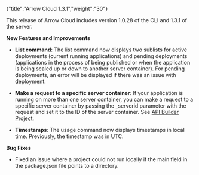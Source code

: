 {"title":"Arrow Cloud 1.3.1","weight":"30"}

This release of Arrow Cloud includes version 1.0.28 of the CLI and 1.3.1 of the server.

**New Features and Improvements**

* **List command**: The list command now displays two sublists for active deployments (current running applications) and pending deployments (applications in the process of being published or when the application is being scaled up or down to another server container). For pending deployments, an error will be displayed if there was an issue with deployment.

* **Make a request to a specific server container**: If your application is running on more than one server container, you can make a request to a specific server container by passing the \_serverid parameter with the request and set it to the ID of the server container. See [API Builder Project](/docs/appc/Axway_API_Builder/API_Builder/API_Builder_Developer_Guide/API_Builder_Project/).

* **Timestamps**: The usage command now displays timestamps in local time. Previously, the timestamp was in UTC.

**Bug Fixes**

* Fixed an issue where a project could not run locally if the main field in the package.json file points to a directory.
